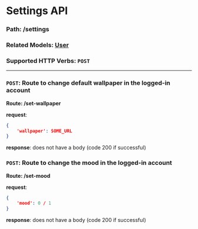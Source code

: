 # Settings API
### Path: /settings
### Related Models: [User](../models/user.js)
### Supported HTTP Verbs: ```POST```
---

### ```POST```: Route to change default wallpaper in the logged-in account
**Route: /set-wallpaper**

**request**: 
```json
{
    'wallpaper': SOME_URL
}
```

**response**: does not have a body (code 200 if successful)

### ```POST```: Route to change the mood in the logged-in account
**Route: /set-mood**

**request**: 
```json
{
    'mood': 0 / 1
}
```

**response**: does not have a body (code 200 if successful)
